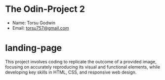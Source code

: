 # The Odin-Project 2
- Name: Torsu Godwin
- Email: torsu757@gmail.com

# landing-page

This project involves coding to replicate the outcome of a provided image, 
focusing on accurately reproducing its visual and functional elements, 
while developing key skills in HTML, CSS, and responsive web design.
